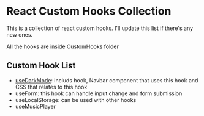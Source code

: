 # React Custom Hooks Collection
This is a collection of react custom hooks. I'll update this list if there's any new ones. 

All the hooks are inside CustomHooks folder

## Custom Hook List
- [useDarkMode](./CustomHooks/useDarkMode.js): includs hook, Navbar component that uses this hook and CSS that relates to this hook
- useForm: this hook can handle input change and form submission
- useLocalStorage: can be used with other hooks
- useMusicPlayer



